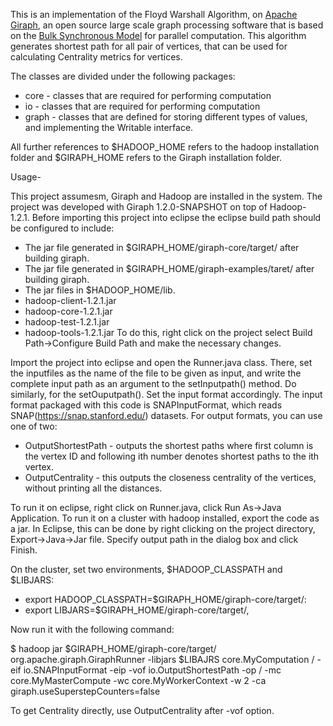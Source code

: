This is an implementation of the Floyd Warshall Algorithm, on [Apache Giraph](http://giraph.apache.org/), an open source large scale graph processing software that is based on the [Bulk Synchronous Model](https://en.wikipedia.org/wiki/Bulk_synchronous_parallel) for parallel computation. This algorithm generates shortest path for all pair of vertices, that can be used for calculating Centrality metrics for vertices.

The classes are divided under the following packages:
* core - classes that are required for performing computation
* io - classes that are required for performing computation
* graph - classes that are defined for storing different types of values, and implementing the Writable interface.

All further references to $HADOOP_HOME refers to the hadoop installation folder and $GIRAPH_HOME refers to the Giraph installation folder.

Usage-

This project assumesm, Giraph and Hadoop are installed in the system. The project was developed with Giraph 1.2.0-SNAPSHOT on top of Hadoop-1.2.1. Before importing this project into eclipse the eclipse build path should be configured to include:
* The jar file generated in $GIRAPH_HOME/giraph-core/target/ after building giraph.
* The jar file generated in $GIRAPH_HOME/giraph-examples/taret/ after building giraph.
* The jar files in $HADOOP_HOME/lib.
* hadoop-client-1.2.1.jar
* hadoop-core-1.2.1.jar
* hadoop-test-1.2.1.jar
* hadoop-tools-1.2.1.jar
To do this, right click on the project select Build Path->Configure Build Path and make the necessary changes.

Import the project into eclipse and open the Runner.java class. There, set the inputfiles as the name of the file to be given as input, and write the complete input path as an argument to the setInputpath() method. Do similarly, for the setOuputpath(). Set the input format accordingly. The input format packaged with this code is SNAPInputFormat, which reads SNAP(https://snap.stanford.edu/) datasets. For output formats, you can use one of two:
* OutputShortestPath - outputs the shortest paths where first column is the vertex ID and following ith number denotes shortest paths to the ith vertex.
* OutputCentrality - this outputs the closeness centrality of the vertices, without printing all the distances.

To run it on eclipse, right click on Runner.java, click Run As->Java Application. To run it on a cluster with hadoop installed, export the code as a jar. In Eclipse, this can be done by right clicking on the project directory, Export->Java->Jar file. Specify output path in the dialog box and click Finish. 

On the cluster, set two environments, $HADOOP_CLASSPATH and $LIBJARS:
* export HADOOP_CLASSPATH=$GIRAPH_HOME/giraph-core/target/<giraph-jar>:<path to the jar>
* export LIBJARS=$GIRAPH_HOME/giraph-core/target/<giraph-jar>,<path to the jar>

Now run it with the following command:

$ hadoop jar $GIRAPH_HOME/giraph-core/target/<giraph jar> org.apache.giraph.GiraphRunner -libjars $LIBAJRS core.MyComputation /
-eif io.SNAPInputFormat -eip <hdfs path> -vof io.OutputShortestPath -op <hdfs output path> / 
-mc core.MyMasterCompute -wc core.MyWorkerContext -w 2 -ca giraph.useSuperstepCounters=false

To get Centrality directly, use OutputCentrality after -vof option.
